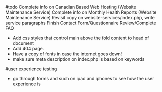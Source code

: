 #todo
Complete info on Canadian Based Web Hosting (Website Maintenance Service)
Complete info on Monthly Health Reports (Website Maintenance Service)
Revisit copy on website-services/index.php, write service paragraphs
Finish Contact Form/Questionnaire
Review/Complete FAQ

* Add css styles that control main above the fold content to head of document
* Add 404 page.
* Have a copy of fonts in case the internet goes down!
* make sure meta description on index.php is based on keywords

#user experience testing
* go through forms and such on ipad and iphones to see how the user experience is
